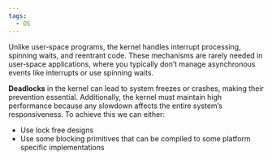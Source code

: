 ```yaml
---
tags:
  - OS
---
```

Unlike user‐space programs, the kernel handles interrupt processing, spinning waits, and reentrant code. These mechanisms are rarely needed in user‐space applications, where you typically don’t manage asynchronous events like interrupts or use spinning waits.

**Deadlocks** in the kernel can lead to system freezes or crashes, making their prevention essential. Additionally, the kernel must maintain high performance because any slowdown affects the entire system’s responsiveness. To achieve this we can either:
- Use lock free designs
- Use some blocking primitives that can be compiled to some platform specific implementations



